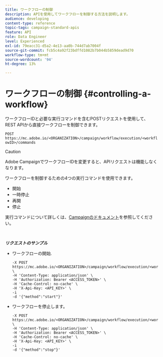 ```yaml
---
title: ワークフローの制御
description: APIを使用してワークフローを制御する方法を説明します。
audience: developing
content-type: reference
topic-tags: campaign-standard-apis
feature: API
role: Data Engineer
level: Experienced
exl-id: 79eacc31-d5a2-4e13-aa0b-744d7ab7004f
source-git-commit: fcb5c4a92f23bdffd1082b7b044b5859dead9d70
workflow-type: tm+mt
source-wordcount: '94'
ht-degree: 13%

---
```


# ワークフローの制御 {#controlling-a-workflow}

ワークフローIDと必要な実行コマンドを含むPOSTリクエストを使用して、REST APIから直接ワークフローを制御できます。

`POST https://mc.adobe.io/<ORGANIZATION>/campaign/workflow/execution/<workflowID>/commands`

>[!CAUTION]
>
>Adobe CampaignでワークフローIDを変更すると、APIリクエストは機能しなくなります。

ワークフローを制御するための4つの実行コマンドを使用できます。

* 開始
* 一時停止
* 再開
* 停止

実行コマンドについて詳しくは、[Campaignのドキュメント](https://experienceleague.adobe.com/docs/campaign-standard/using/managing-processes-and-data/executing-a-workflow/about-workflow-execution.html)を参照してください。

<br/>

***リクエストのサンプル***

* ワークフローの開始.

   ```
   -X POST https://mc.adobe.io/<ORGANIZATION>/campaign/workflow/execution/<workflowID>/commands \
   -H 'Content-Type: application/json' \
   -H 'Authorization: Bearer <ACCESS_TOKEN>' \
   -H 'Cache-Control: no-cache' \
   -H 'X-Api-Key: <API_KEY>' \
   -i
   -d '{"method":"start"}'
   ```

   <!-- + réponse -->

* ワークフローを停止します。

   ```
   -X POST https://mc.adobe.io/<ORGANIZATION>/campaign/workflow/execution/<workflowID>/commands \
   -H 'Content-Type: application/json' \
   -H 'Authorization: Bearer <ACCESS_TOKEN>' \
   -H 'Cache-Control: no-cache' \
   -H 'X-Api-Key: <API_KEY>' \
   -i
   -d '{"method":"stop"}'
   ```

   <!-- + réponse -->
